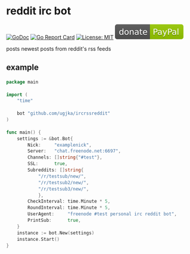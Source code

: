 # reddit irc bot

[![GoDoc](https://godoc.org/github.com/ugjka/ircrssreddit?status.svg)](http://godoc.org/github.com/ugjka/ircrssreddit)
[![Go Report Card](https://goreportcard.com/badge/github.com/ugjka/ircrssreddit)](https://goreportcard.com/report/github.com/ugjka/ircrssreddit)
[![License: MIT](https://img.shields.io/badge/License-MIT-yellow.svg)](https://opensource.org/licenses/MIT)
[![Donate](paypal.svg?raw=true)](https://www.paypal.me/ugjka)

posts newest posts from reddit's rss feeds

## example

```go
package main

import (
    "time"

    bot "github.com/ugjka/ircrssreddit"
)

func main() {
    settings := &bot.Bot{
        Nick:     "examplenick",
        Server:   "chat.freenode.net:6697",
        Channels: []string{"#test"},
        SSL:      true,
        Subreddits: []string{
            "/r/testsub/new/",
            "/r/testsub2/new/",
            "/r/testsub3/new/",
            },
        CheckInterval: time.Minute * 5,
        RoundInterval: time.Minute * 5,
        UserAgent:     "freenode #test personal irc reddit bot",
        PrintSub:      true,
    }
    instance := bot.New(settings)
    instance.Start()
}
```
